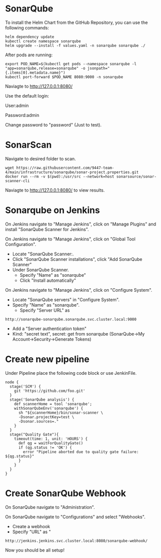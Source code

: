 # SonarQube

To install the Helm Chart from the GitHub Repository, you can use the following commands:
```
helm dependency update
kubectl create namespace sonarqube
helm upgrade --install -f values.yaml -n sonarqube sonarqube ./
```
After pods are running:
```
export POD_NAME=$(kubectl get pods --namespace sonarqube -l "app=sonarqube,release=sonarqube" -o jsonpath="{.items[0].metadata.name}")
kubectl port-forward $POD_NAME 8080:9000 -n sonarqube
```
Naviagte to http://127.0.0.1:8080/

Use the default login:

User:admin

Password:admin

Change password to "password" (Just to test).

# SonarScan

Navigate to desired folder to scan.

```
wget https://raw.githubusercontent.com/9447-team-4/main/infrastructure/sonarqube/sonar-project.properties.git
docker run --rm -v $(pwd):/usr/src --network=host sonarsource/sonar-scanner-cli

```
Naviagte to http://127.0.0.1:8080/ to view results.

# Sonarqube on Jenkins

On Jenkins navigate to "Manage Jenkins", click on "Manage Plugins" and install "SonarQube Scanner for Jenkins".

On Jenkins navigate to "Manage Jenkins", click on "Global Tool Configuration".

* Locate "SonarQube Scanner:.  
* Click "SonarQube Scanner installations", click "Add SonarQube Scanner"  
* Under SonarQube Scanner.  
	* Specify "Name" as "sonarqube"  
	* Click "Install automatically"

On Jenkins navigate to "Manage Jenkins", click on "Configure System".

* Locate "SonarQube servers" in "Configure System".  
* Specify "Name" as "sonarqube".  
    * Specify "Server URL" as
```
http://sonarqube-sonarqube.sonarqube.svc.cluster.local:9000
```  
* Add a "Server authentication token"  
* Kind: "secret text", secret: get from sonarqube (SonarQube->My Account->Security->Generate Tokens)  

# Create new pipeline

Under Pipeline place the following code block or use JenkinFile.
```
node {
  stage('SCM') {
    git 'https://github.com/foo.git'
  }
  stage('SonarQube analysis') {
    def scannerHome = tool 'sonarqube';
    withSonarQubeEnv('sonarqube') {
      sh "${scannerHome}/bin/sonar-scanner \
      -Dsonar.projectKey=test \
      -Dsonar.sources=."
    }
  }
  stage("Quality Gate"){
    timeout(time: 1, unit: 'HOURS') {
      def qg = waitForQualityGate()
      if (qg.status != 'OK') {
        error "Pipeline aborted due to quality gate failure: ${qg.status}"
      }
    }
  }
}
```

# Create SonarQube Webhook

On SonarQube navigate to "Administration".

On SonarQube navigate to "Configurations" and select "Webhooks".

* Create a webhook
* Specify "URL" as "
```
http://jenkins.jenkins.svc.cluster.local:8080/sonarqube-webhook/
```  

Now you should be all setup!